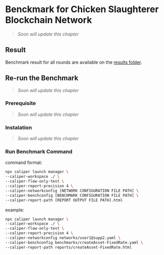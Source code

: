 # Benckmark for Chicken Slaughterer Blockchain Network

> *Soon will update this chapter*

## Result

Benchmark result for all rounds are available on the [results folder](tree/v1.0.0/results).

## Re-run the Benchmark

> *Soon will update this chapter*

### Prerequisite

> *Soon will update this chapter*

### Instalation

> *Soon will update this chapter*

### Run Benchmark Command

command format:

```bash
npx caliper launch manager \
--caliper-workspace ./ \
--caliper-flow-only-test \
--caliper-report-precision 4 \
--caliper-networkconfig [NETWORK CONFIGURATION FILE PATH] \
--caliper-benchconfig [BENCHMARK CONFIGURATION FILE PATH] \
--caliper-report-path [REPORT OUTPUT FILE PATH].html
```

example:

```bash
npx caliper launch manager \
--caliper-workspace ./ \
--caliper-flow-only-test \
--caliper-report-precision 4 \
--caliper-networkconfig networks/user1@supp2.yaml \
--caliper-benchconfig benchmarks/createAsset-FixedRate.yaml \
--caliper-report-path reports/createAsset-FixedRate.html
```
